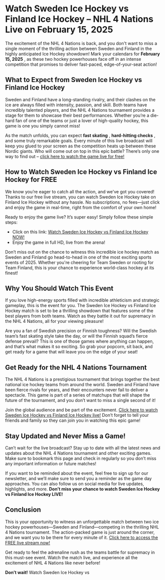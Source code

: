 # Watch Sweden Ice Hockey vs Finland Ice Hockey – NHL 4 Nations Live on February 15, 2025

The excitement of the NHL 4 Nations is back, and you don't want to miss a single moment of the thrilling action between Sweden and Finland in the highly anticipated Ice Hockey showdown! Mark your calendars for **February 15, 2025** , as these two hockey powerhouses face off in an intense competition that promises to deliver fast-paced, edge-of-your-seat action!

## What to Expect from Sweden Ice Hockey vs Finland Ice Hockey

Sweden and Finland have a long-standing rivalry, and their clashes on the ice are always filled with intensity, passion, and skill. Both teams have incredibly talented players, and the NHL 4 Nations tournament provides a stage for them to showcase their best performances. Whether you’re a die-hard fan of one of the teams or just a lover of high-quality hockey, this game is one you simply cannot miss!

As the match unfolds, you can expect **fast skating** , **hard-hitting checks** , and some truly remarkable goals. Every minute of this live broadcast will keep you glued to your screen as the competition heats up between these Nordic giants. Who will come out on top in this epic battle? There’s only one way to find out – [click here to watch the game live for free!](https://tinyurl.com/livestreamfreeo?st=Sweden+Ice+Hockey+vs+Finland+Ice+Hockey&si=ghc)

## How to Watch Sweden Ice Hockey vs Finland Ice Hockey for FREE

We know you’re eager to catch all the action, and we've got you covered! Thanks to our free live stream, you can watch Sweden Ice Hockey take on Finland Ice Hockey without any hassle. No subscriptions, no fees—just click and enjoy the game in real-time, right from the comfort of your own home!

Ready to enjoy the game live? It’s super easy! Simply follow these simple steps:

- Click on this link: [Watch Sweden Ice Hockey vs Finland Ice Hockey NOW!](https://tinyurl.com/livestreamfreeo?st=Sweden+Ice+Hockey+vs+Finland+Ice+Hockey&si=ghc)
- Enjoy the game in full HD, live from the arena!

Don’t miss out on the chance to witness this incredible ice hockey match as Sweden and Finland go head-to-head in one of the most exciting sports events of 2025. Whether you're cheering for Team Sweden or rooting for Team Finland, this is your chance to experience world-class hockey at its finest!

## Why You Should Watch This Event

If you love high-energy sports filled with incredible athleticism and strategic gameplay, this is the event for you. The Sweden Ice Hockey vs Finland Ice Hockey match is set to be a thrilling showdown that features some of the best players from both teams. Watch as they battle it out for supremacy in the NHL 4 Nations, all for your viewing pleasure!

Are you a fan of Swedish precision or Finnish toughness? Will the Swedish team’s fast skating style take the day, or will the Finnish squad’s fierce defense prevail? This is one of those games where anything can happen, and that’s what makes it so exciting. So grab your popcorn, sit back, and get ready for a game that will leave you on the edge of your seat!

## Get Ready for the NHL 4 Nations Tournament

The NHL 4 Nations is a prestigious tournament that brings together the best national ice hockey teams from around the world. Sweden and Finland have been fierce rivals for years, and their encounters never fail to deliver a spectacle. This game is part of a series of matchups that will shape the future of the tournament, and you don’t want to miss a single second of it!

Join the global audience and be part of the excitement. [Click here to watch Sweden Ice Hockey vs Finland Ice Hockey live!](https://tinyurl.com/livestreamfreeo?st=Sweden+Ice+Hockey+vs+Finland+Ice+Hockey&si=ghc) Don’t forget to tell your friends and family so they can join you in watching this epic game!

## Stay Updated and Never Miss a Game!

Can’t wait for the live broadcast? Stay up to date with all the latest news and updates about the NHL 4 Nations tournament and other exciting games. Make sure to bookmark this page and check in regularly so you don’t miss any important information or future matches!

If you want to be reminded about the event, feel free to sign up for our newsletter, and we’ll make sure to send you a reminder as the game day approaches. You can also follow us on social media for live updates, highlights, and more. **Don’t miss your chance to watch Sweden Ice Hockey vs Finland Ice Hockey LIVE!**

## Conclusion

This is your opportunity to witness an unforgettable match between two ice hockey powerhouses—Sweden and Finland—competing in the thrilling NHL 4 Nations tournament. The action-packed game is just around the corner, and we want you to be there for every minute of it. [Click here to access the FREE live stream now!](https://tinyurl.com/livestreamfreeo?st=Sweden+Ice+Hockey+vs+Finland+Ice+Hockey&si=ghc)

Get ready to feel the adrenaline rush as the teams battle for supremacy in this must-see event. Watch the match live, and experience all the excitement of NHL 4 Nations like never before!

**Don’t wait!** Watch Sweden Ice Hockey vs
